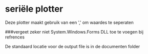 # seri&euml;le plotter
Deze plotter maakt gebruik van een ',' om waardes te seperaten

###vergeet zeker niet System.Windows.Forms DLL toe te voegen bij refrences

De standaard locatie voor de output file is in de documenten folder